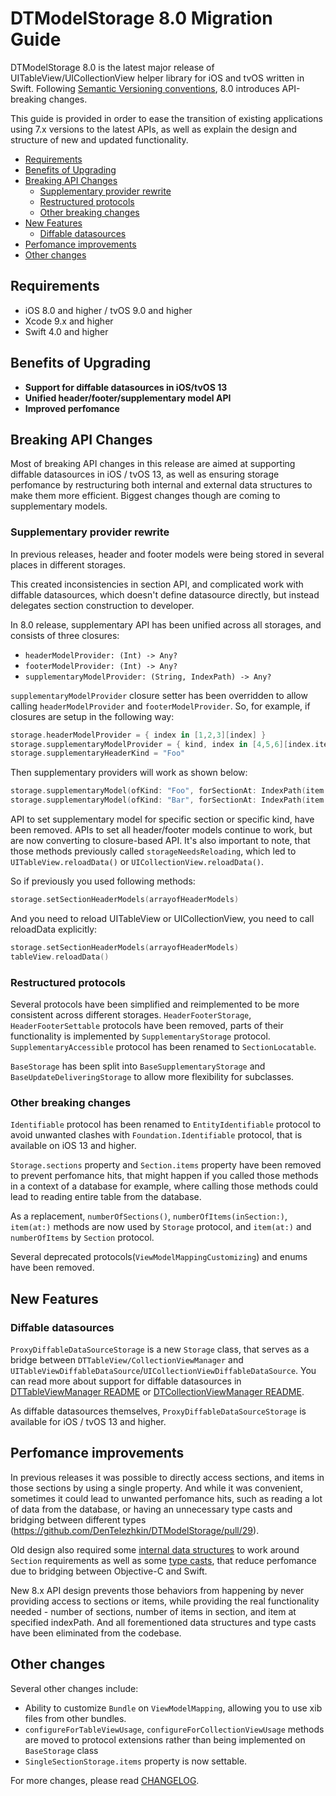 # DTModelStorage 8.0 Migration Guide

DTModelStorage 8.0 is the latest major release of UITableView/UICollectionView helper library for iOS and tvOS written in Swift. Following [Semantic Versioning conventions](https://semver.org), 8.0 introduces API-breaking changes.

This guide is provided in order to ease the transition of existing applications using 7.x versions to the latest APIs, as well as explain the design and structure of new and updated functionality.

- [Requirements](#requirements)
- [Benefits of Upgrading](#benefits-of-upgrading)
- [Breaking API Changes](#breaking-api-changes)
    - [Supplementary provider rewrite](#supplementary-provider-rewrite)
    - [Restructured protocols](#restructured-protocols)
    - [Other breaking changes](#other-breaking-changes)
- [New Features](#new-features)
    - [Diffable datasources](#diffable-datasources)
- [Perfomance improvements](#perfomance-improvements)
- [Other changes](#other-changes)

## Requirements

- iOS 8.0 and higher / tvOS 9.0 and higher
- Xcode 9.x and higher
- Swift 4.0 and higher

## Benefits of Upgrading

- **Support for diffable datasources in iOS/tvOS 13**
- **Unified header/footer/supplementary model API**
- **Improved perfomance**

## Breaking API Changes

Most of breaking API changes in this release are aimed at supporting diffable datasources in iOS / tvOS 13, as well as ensuring storage perfomance by restructuring both internal and external data structures to make them more efficient. Biggest changes though are coming to supplementary models.

### Supplementary provider rewrite

In previous releases, header and footer models were being stored in several places in different storages. 

This created inconsistencies in section API, and complicated work with diffable datasources, which doesn't define datasource directly, but instead delegates section construction to developer.

In 8.0 release, supplementary API has been unified across all storages, and consists of three closures:

* `headerModelProvider: (Int) -> Any?`
* `footerModelProvider: (Int) -> Any?`
* `supplementaryModelProvider: (String, IndexPath) -> Any?`

`supplementaryModelProvider` closure setter has been overridden to allow calling `headerModelProvider` and `footerModelProvider`. So, for example, if closures are setup in the following way:

```swift
storage.headerModelProvider = { index in [1,2,3][index] }
storage.supplementaryModelProvider = { kind, index in [4,5,6][index.item] }
storage.supplementaryHeaderKind = "Foo"
```

Then supplementary providers will work as shown below:

```swift
storage.supplementaryModel(ofKind: "Foo", forSectionAt: IndexPath(item: 0, section:0)) // 1
storage.supplementaryModel(ofKind: "Bar", forSectionAt: IndexPath(item: 0, section:0)) // 4
```

API to set supplementary model for specific section or specific kind, have been removed. APIs to set all header/footer models continue to work, but are now converting to closure-based API. It's also important to note, that those methods previously called `storageNeedsReloading`, which led to `UITableView.reloadData()` or `UICollectionView.reloadData()`.

So if previously you used following methods:

```swift
storage.setSectionHeaderModels(arrayofHeaderModels)
```

And you need to reload UITableView or UICollectionView, you need to call reloadData explicitly:

```swift
storage.setSectionHeaderModels(arrayofHeaderModels)
tableView.reloadData()
```

### Restructured protocols

Several protocols have been simplified and reimplemented to be more consistent across different storages. `HeaderFooterStorage`, `HeaderFooterSettable` protocols have been removed, parts of their functionality is implemented by `SupplementaryStorage` protocol. `SupplementaryAccessible` protocol has been renamed to `SectionLocatable`.

`BaseStorage` has been split into `BaseSupplementaryStorage` and `BaseUpdateDeliveringStorage` to allow more flexibility for subclasses.

### Other breaking changes

`Identifiable` protocol has been renamed to `EntityIdentifiable` protocol to avoid unwanted clashes with `Foundation.Identifiable` protocol, that is available on iOS 13 and higher.

`Storage.sections` property and `Section.items` property have been removed to prevent perfomance hits, that might happen if you called those methods in a context of a database for example, where calling those methods could lead to reading entire table from the database.

As a replacement, `numberOfSections()`, `numberOfItems(inSection:)`, `item(at:)` methods are now used by `Storage` protocol, and `item(at:)` and `numberOfItems` by `Section` protocol.

Several deprecated protocols(`ViewModelMappingCustomizing`) and enums have been removed.

## New Features

### Diffable datasources

`ProxyDiffableDataSourceStorage` is a new `Storage` class, that serves as a bridge between `DTTableView/CollectionViewManager` and `UITableViewDiffableDataSource`/`UICollectionViewDiffableDataSource`. You can read more about support for diffable datasources in [DTTableViewManager README](https://github.com/DenTelezhkin/DTTableViewManager) or [DTCollectionViewManager README](https://github.com/DenTelezhkin/DTCollectionViewManager).

As diffable datasources themselves, `ProxyDiffableDataSourceStorage` is available for iOS / tvOS 13 and higher.

## Perfomance improvements

In previous releases it was possible to directly access sections, and items in those sections by using a single property. And while it was convenient, sometimes it could lead to unwanted perfomance hits, such as reading a lot of data from the database, or having an unnecessary type casts and bridging between different types (https://github.com/DenTelezhkin/DTModelStorage/pull/29).

Old design also required some [internal data structures](https://github.com/DenTelezhkin/DTModelStorage/blob/master/Sources/DTModelStorage/CoreDataStorage.swift#L31-L39) to work around `Section` requirements as well as some [type casts](https://github.com/DenTelezhkin/DTModelStorage/blob/master/Sources/DTModelStorage/CoreDataStorage.swift#L81), that reduce perfomance due to bridging between Objective-C and Swift.

New 8.x API design prevents those behaviors from happening by never providing access to sections or items, while providing the real functionality needed - number of sections, number of items in section, and item at specified indexPath. And all forementioned data structures and type casts have been eliminated from the codebase.

## Other changes

Several other changes include:

* Ability to customize `Bundle` on `ViewModelMapping`, allowing you to use xib files from other bundles.
* `configureForTableViewUsage`, `configureForCollectionViewUsage` methods are moved to protocol extensions rather than being implemented on `BaseStorage` class
* `SingleSectionStorage.items` property is now settable.

For more changes, please read [CHANGELOG](https://github.com/DenTelezhkin/DTModelStorage/blob/master/CHANGELOG.md).

